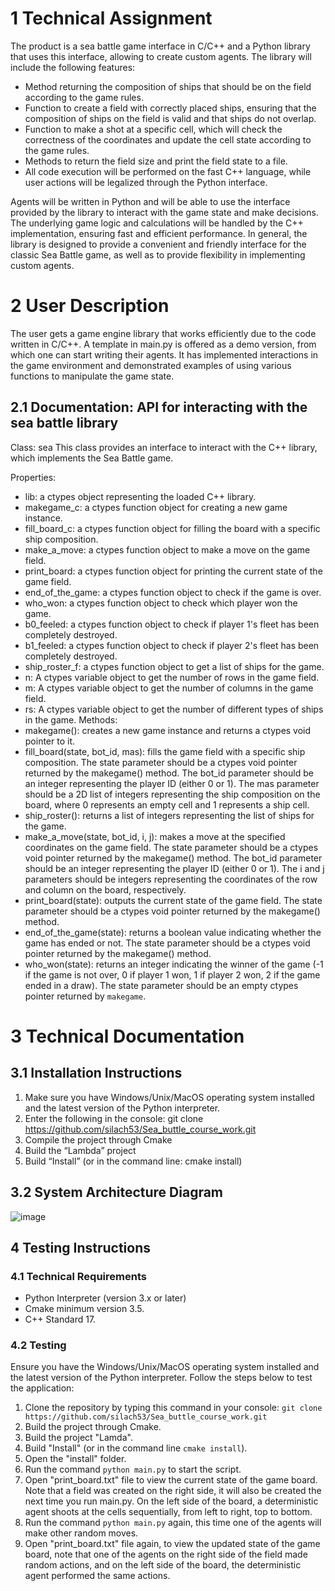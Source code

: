 # 1 Technical Assignment
The product is a sea battle game interface in C/C++ and a Python library that uses this interface, allowing to create custom agents. The library will include the following features:
- Method returning the composition of ships that should be on the field according to the game rules.
- Function to create a field with correctly placed ships, ensuring that the composition of ships on the field is valid and that ships do not overlap.
- Function to make a shot at a specific cell, which will check the correctness of the coordinates and update the cell state according to the game rules.
- Methods to return the field size and print the field state to a file.
- All code execution will be performed on the fast C++ language, while user actions will be legalized through the Python interface.

Agents will be written in Python and will be able to use the interface provided by the library to interact with the game state and make decisions. The underlying game logic and calculations will be handled by the C++ implementation, ensuring fast and efficient performance. In general, the library is designed to provide a convenient and friendly interface for the classic Sea Battle game, as well as to provide flexibility in implementing custom agents.

# 2 User Description
The user gets a game engine library that works efficiently due to the code written in C/C++. A template in main.py is offered as a demo version, from which one can start writing their agents. It has implemented interactions in the game environment and demonstrated examples of using various functions to manipulate the game state.

## 2.1 Documentation: API for interacting with the sea battle library
Class: sea
This class provides an interface to interact with the C++ library, which implements the Sea Battle game.

Properties:
- lib: a ctypes object representing the loaded C++ library.
- makegame_c: a ctypes function object for creating a new game instance.
- fill_board_c: a ctypes function object for filling the board with a specific ship composition.
- make_a_move: a ctypes function object to make a move on the game field.
- print_board: a ctypes function object for printing the current state of the game field.
- end_of_the_game: a ctypes function object to check if the game is over.
- who_won: a ctypes function object to check which player won the game.
- b0_feeled: a ctypes function object to check if player 1's fleet has been completely destroyed.
- b1_feeled: a ctypes function object to check if player 2's fleet has been completely destroyed.
- ship_roster_f: a ctypes function object to get a list of ships for the game.
- n: A ctypes variable object to get the number of rows in the game field.
- m: A ctypes variable object to get the number of columns in the game field.
- rs: A ctypes variable object to get the number of different types of ships in the game.
Methods:
- makegame(): creates a new game instance and returns a ctypes void pointer to it.
- fill_board(state, bot_id, mas): fills the game field with a specific ship composition. The state parameter should be a ctypes void pointer returned by the makegame() method. The bot_id parameter should be an integer representing the player ID (either 0 or 1). The mas parameter should be a 2D list of integers representing the ship composition on the board, where 0 represents an empty cell and 1 represents a ship cell.
- ship_roster(): returns a list of integers representing the list of ships for the game.
- make_a_move(state, bot_id, i, j): makes a move at the specified coordinates on the game field. The state parameter should be a ctypes void pointer returned by the makegame() method. The bot_id parameter should be an integer representing the player ID (either 0 or 1). The i and j parameters should be integers representing the coordinates of the row and column on the board, respectively.
- print_board(state): outputs the current state of the game field. The state parameter should be a ctypes void pointer returned by the makegame() method.
- end_of_the_game(state): returns a boolean value indicating whether the game has ended or not. The state parameter should be a ctypes void pointer returned by the makegame() method.
- who_won(state): returns an integer indicating the winner of the game (-1 if the game is not over, 0 if player 1 won, 1 if player 2 won, 2 if the game ended in a draw). The state parameter should be an empty ctypes pointer returned by `makegame`.

# 3 Technical Documentation
## 3.1 Installation Instructions
1. Make sure you have Windows/Unix/MacOS operating system installed and the latest version of the Python interpreter.
2. Enter the following in the console: git clone https://github.com/silach53/Sea_buttle_course_work.git
3. Compile the project through Cmake
4. Build the “Lambda” project
5.  Build “Install” (or in the command line: cmake install)
## 3.2 System Architecture Diagram
![image](https://github.com/silach53/Sea_buttle_course_work/assets/132053832/4a4d0b5f-bf42-4986-a724-be25537d5a57)


## 4 Testing Instructions
### 4.1 Technical Requirements
- Python Interpreter (version 3.x or later)
- Cmake minimum version 3.5.
- C++ Standard 17.

### 4.2 Testing 
Ensure you have the Windows/Unix/MacOS operating system installed and the latest version of the Python interpreter. Follow the steps below to test the application:

1. Clone the repository by typing this command in your console: `git clone https://github.com/silach53/Sea_buttle_course_work.git`
2. Build the project through Cmake.
3. Build the project "Lamda".
4. Build "Install" (or in the command line `cmake install`).
5. Open the "install" folder.
6. Run the command `python main.py` to start the script.
7. Open "print_board.txt" file to view the current state of the game board. Note that a field was created on the right side, it will also be created the next time you run main.py. On the left side of the board, a deterministic agent shoots at the cells sequentially, from left to right, top to bottom.
8. Run the command `python main.py` again, this time one of the agents will make other random moves.
9. Open "print_board.txt" file again, to view the updated state of the game board, note that one of the agents on the right side of the field made random actions, and on the left side of the board, the deterministic agent performed the same actions.
